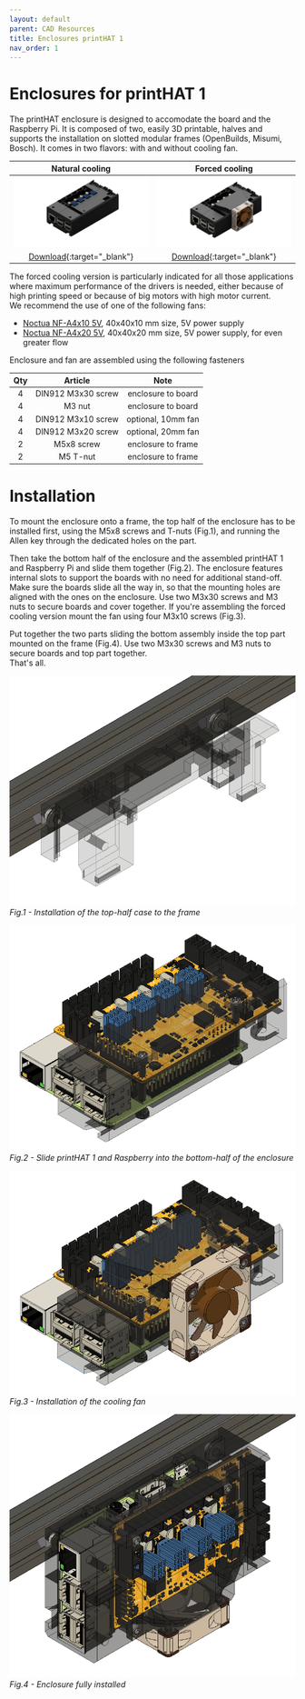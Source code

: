 ```yaml
---
layout: default
parent: CAD Resources
title: Enclosures printHAT 1
nav_order: 1
---
```


# Enclosures for printHAT 1

The printHAT enclosure is designed to accomodate the board and the Raspberry Pi. It is composed of two, easily 3D printable, halves and supports the installation on slotted modular frames (OpenBuilds, Misumi, Bosch). It comes in two flavors: with and without cooling fan.

| Natural cooling  | Forced cooling |
|:-------------------------:|:-------:|
|![alt](../assets/img/case_phat1_back.png) | ![alt](../assets/img/case_phat1_fan_back.png) |
|[Download](https://github.com/wreck-lab/wrecklabOS/tree/devel/printHAT%201/cad/enclosures){:target="_blank"} | [Download](https://github.com/wreck-lab/wrecklabOS/tree/devel/printHAT%201/cad/enclosures){:target="_blank"} |

The forced cooling version is particularly indicated for all those applications where maximum performance of the drivers is needed, either because of high printing speed or because of big motors with high motor current.  
We recommend the use of one of the following fans:
* [Noctua NF-A4x10 5V](https://noctua.at/en/products/fan/nf-a4x10-5v), 40x40x10 mm size, 5V power supply
* [Noctua NF-A4x20 5V](https://noctua.at/en/products/fan/nf-a4x20-5v), 40x40x20 mm size, 5V power supply, for even greater flow

Enclosure and fan are assembled using the following fasteners  

| Qty | Article | Note |
|:---:|:---:|:---:|
| 4 | DIN912 M3x30 screw | enclosure to board  |
| 4 | M3 nut  | enclosure to board  |
| 4 | DIN912 M3x10 screw  | optional, 10mm fan  |
| 4 | DIN912 M3x20 screw  | optional, 20mm fan  |
| 2 | M5x8 screw  | enclosure to frame |
| 2 | M5 T-nut | enclosure to frame |

# Installation
To mount the enclosure onto a frame, the top half of the enclosure has to be installed first, using the M5x8 screws and T-nuts (Fig.1), and running the Allen key through the dedicated holes on the part.

Then take the bottom half of the enclosure and the assembled printHAT 1 and Raspberry Pi and slide them together (Fig.2). The enclosure features internal slots to support the boards with no need for additional stand-off.  
Make sure the boards slide all the way in, so that the mounting holes are aligned with the ones on the enclosure. Use two M3x30 screws and M3 nuts to secure boards and cover together.
If you're assembling the forced cooling version mount the fan using four M3x10 screws (Fig.3).

Put together the two parts sliding the bottom assembly inside the top part mounted on the frame (Fig.4). Use two M3x30 screws and M3 nuts to secure boards and top part together.  
That's all.

![alt](../assets/img/enc_step_1.png)
*Fig.1 - Installation of the top-half case to the frame*

![alt](../assets/img/enc_step_2.png)
*Fig.2 - Slide printHAT 1 and Raspberry into the bottom-half of the enclosure*

![alt](../assets/img/enc_step_3.png)
*Fig.3 - Installation of the cooling fan*

![alt](../assets/img/enc_step_4.png)
*Fig.4 - Enclosure fully installed*
